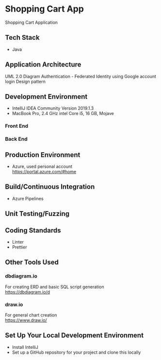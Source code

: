 # Shopping Cart App
Shopping Cart Application

## Tech Stack

- Java

## Application Architecture

UML 2.0 Diagram
Authentication - Federated Identity using Google account login
Design pattern

## Development Environment
- IntelliJ IDEA Community Version 2019.1.3
- MacBook Pro, 2.4 GHz intel Core i5, 16 GB, Mojave

### Front End

### Back End

## Production Environment
- Azure, used personal account<br>
https://portal.azure.com/#home

## Build/Continuous Integration
- Azure Pipelines

## Unit Testing/Fuzzing

## Coding Standards
- Linter
- Prettier

## Other Tools Used
### dbdiagram.io
For creating ERD and basic SQL script generation<br>
https://dbdiagram.io/d

### draw.io
For general chart creation<br>
https://www.draw.io/

## Set Up Your Local Development Environment
- Install IntelliJ
- Set up a GitHub repository for your project and clone this locally
